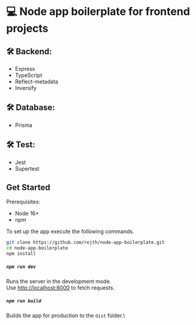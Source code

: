 # 💻 Node app boilerplate for frontend projects

## 🛠 Backend:
  * Express
  * TypeScript
  * Reflect-metadata
  * Inversify

## 🛠 Database:
  * Prisma
  
## 🛠 Test:
  * Jest
  * Supertest


## Get Started

Prerequisites:

- Node 16+
- npm

To set up the app execute the following commands.

```bash
git clone https://github.com/rejth/node-app-boilerplate.git
cd node-app-boilerplate
npm install
```

##### `npm run dev`

Runs the server in the development mode.\
Use [http://localhost:8000](http://localhost:8000) to fetch requests.

##### `npm run build`

Builds the app for production to the `dist` folder.\

